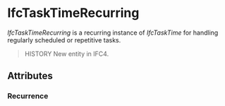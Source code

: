 # IfcTaskTimeRecurring

_IfcTaskTimeRecurring_ is a recurring instance of _IfcTaskTime_ for handling regularly scheduled or repetitive tasks.

> HISTORY  New entity in IFC4.

## Attributes

### Recurrence

